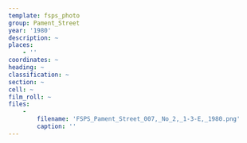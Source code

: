 ```yaml
---
template: fsps_photo
group: Pament_Street
year: '1980'
description: ~
places:
    - ''
coordinates: ~
heading: ~
classification: ~
section: ~
cell: ~
film_roll: ~
files:
    -
        filename: 'FSPS_Pament_Street_007,_No_2,_1-3-E,_1980.png'
        caption: ''
---
```

